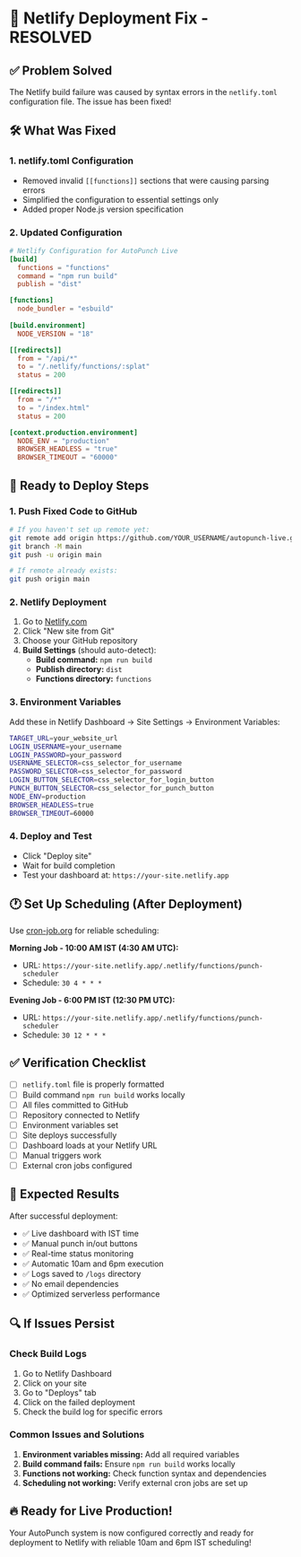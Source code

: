 # 🔧 Netlify Deployment Fix - RESOLVED

## ✅ **Problem Solved**

The Netlify build failure was caused by syntax errors in the `netlify.toml` configuration file. The issue has been fixed!

## 🛠️ **What Was Fixed**

### 1. **netlify.toml Configuration**
- Removed invalid `[[functions]]` sections that were causing parsing errors
- Simplified the configuration to essential settings only
- Added proper Node.js version specification

### 2. **Updated Configuration**
```toml
# Netlify Configuration for AutoPunch Live
[build]
  functions = "functions"
  command = "npm run build"
  publish = "dist"

[functions]
  node_bundler = "esbuild"
  
[build.environment]
  NODE_VERSION = "18"

[[redirects]]
  from = "/api/*"
  to = "/.netlify/functions/:splat"
  status = 200

[[redirects]]
  from = "/*"
  to = "/index.html"
  status = 200

[context.production.environment]
  NODE_ENV = "production"
  BROWSER_HEADLESS = "true"
  BROWSER_TIMEOUT = "60000"
```

## 🚀 **Ready to Deploy Steps**

### 1. **Push Fixed Code to GitHub**
```bash
# If you haven't set up remote yet:
git remote add origin https://github.com/YOUR_USERNAME/autopunch-live.git
git branch -M main
git push -u origin main

# If remote already exists:
git push origin main
```

### 2. **Netlify Deployment**
1. Go to [Netlify.com](https://netlify.com)
2. Click "New site from Git"
3. Choose your GitHub repository
4. **Build Settings** (should auto-detect):
   - **Build command:** `npm run build`
   - **Publish directory:** `dist`
   - **Functions directory:** `functions`

### 3. **Environment Variables**
Add these in Netlify Dashboard → Site Settings → Environment Variables:

```bash
TARGET_URL=your_website_url
LOGIN_USERNAME=your_username
LOGIN_PASSWORD=your_password
USERNAME_SELECTOR=css_selector_for_username
PASSWORD_SELECTOR=css_selector_for_password
LOGIN_BUTTON_SELECTOR=css_selector_for_login_button
PUNCH_BUTTON_SELECTOR=css_selector_for_punch_button
NODE_ENV=production
BROWSER_HEADLESS=true
BROWSER_TIMEOUT=60000
```

### 4. **Deploy and Test**
- Click "Deploy site"
- Wait for build completion
- Test your dashboard at: `https://your-site.netlify.app`

## 🕐 **Set Up Scheduling (After Deployment)**

Use [cron-job.org](https://cron-job.org) for reliable scheduling:

**Morning Job - 10:00 AM IST (4:30 AM UTC):**
- URL: `https://your-site.netlify.app/.netlify/functions/punch-scheduler`
- Schedule: `30 4 * * *`

**Evening Job - 6:00 PM IST (12:30 PM UTC):**
- URL: `https://your-site.netlify.app/.netlify/functions/punch-scheduler`
- Schedule: `30 12 * * *`

## ✅ **Verification Checklist**

- [ ] `netlify.toml` file is properly formatted
- [ ] Build command `npm run build` works locally
- [ ] All files committed to GitHub
- [ ] Repository connected to Netlify
- [ ] Environment variables set
- [ ] Site deploys successfully
- [ ] Dashboard loads at your Netlify URL
- [ ] Manual triggers work
- [ ] External cron jobs configured

## 🎯 **Expected Results**

After successful deployment:
- ✅ Live dashboard with IST time
- ✅ Manual punch in/out buttons
- ✅ Real-time status monitoring
- ✅ Automatic 10am and 6pm execution
- ✅ Logs saved to `/logs` directory
- ✅ No email dependencies
- ✅ Optimized serverless performance

## 🔍 **If Issues Persist**

### Check Build Logs
1. Go to Netlify Dashboard
2. Click on your site
3. Go to "Deploys" tab
4. Click on the failed deployment
5. Check the build log for specific errors

### Common Issues and Solutions
1. **Environment variables missing:** Add all required variables
2. **Build command fails:** Ensure `npm run build` works locally
3. **Functions not working:** Check function syntax and dependencies
4. **Scheduling not working:** Verify external cron jobs are set up

## 🔥 **Ready for Live Production!**

Your AutoPunch system is now configured correctly and ready for deployment to Netlify with reliable 10am and 6pm IST scheduling!
